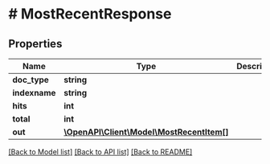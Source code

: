 # # MostRecentResponse

## Properties

Name | Type | Description | Notes
------------ | ------------- | ------------- | -------------
**doc_type** | **string** |  | [optional]
**indexname** | **string** |  |
**hits** | **int** |  |
**total** | **int** |  |
**out** | [**\OpenAPI\Client\Model\MostRecentItem[]**](MostRecentItem.md) |  |

[[Back to Model list]](../../README.md#models) [[Back to API list]](../../README.md#endpoints) [[Back to README]](../../README.md)
